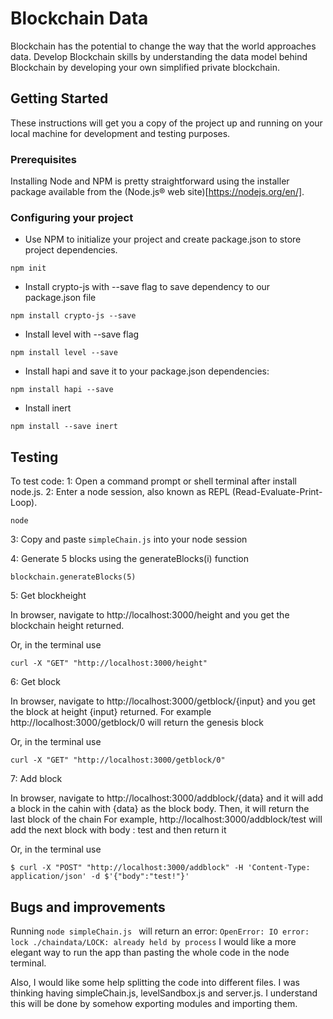 # Blockchain Data

Blockchain has the potential to change the way that the world approaches data. Develop Blockchain skills by understanding the data model behind Blockchain by developing your own simplified private blockchain.

## Getting Started

These instructions will get you a copy of the project up and running on your local machine for development and testing purposes.

### Prerequisites

Installing Node and NPM is pretty straightforward using the installer package available from the (Node.js® web site)[https://nodejs.org/en/].

### Configuring your project

- Use NPM to initialize your project and create package.json to store project dependencies.
```
npm init
```
- Install crypto-js with --save flag to save dependency to our package.json file
```
npm install crypto-js --save
```
- Install level with --save flag
```
npm install level --save
```
- Install hapi and save it to your package.json dependencies:
```
npm install hapi --save
```
- Install inert
```
npm install --save inert
```

## Testing

To test code:
1: Open a command prompt or shell terminal after install node.js.
2: Enter a node session, also known as REPL (Read-Evaluate-Print-Loop).
```
node
```
3: Copy and paste `simpleChain.js` into your node session

4: Generate 5 blocks using the generateBlocks(i) function
```
blockchain.generateBlocks(5)
```
5: Get blockheight

In browser, navigate to http://localhost:3000/height and you get the blockchain height returned.

Or, in the terminal use

`curl -X "GET" "http://localhost:3000/height"`

6: Get block

In browser, navigate to http://localhost:3000/getblock/{input} and you get the block at height {input} returned.
For example http://localhost:3000/getblock/0 will return the genesis block

Or, in the terminal use

`curl -X "GET" "http://localhost:3000/getblock/0"`


7: Add block

In browser, navigate to http://localhost:3000/addblock/{data} and it will add a block in the cahin with {data} as the block body.
Then, it will return the last block of the chain
For example, http://localhost:3000/addblock/test will add the next block with body : test
and then return it

Or, in the terminal use 
```
$ curl -X "POST" "http://localhost:3000/addblock" -H 'Content-Type: application/json' -d $'{"body":"test!"}'
```
## Bugs and improvements

Running `node simpleChain.js ` will return an error:
`OpenError: IO error: lock ./chaindata/LOCK: already held by process`
I would like a more elegant way to run the app than pasting the whole code in the node terminal.

Also, I would like some help splitting the code into different files.
I was thinking having simpleChain.js, levelSandbox.js and server.js.
I understand this will be done by somehow exporting modules and importing them.


